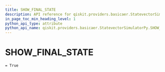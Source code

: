 ```yaml
---
title: SHOW_FINAL_STATE
description: API reference for qiskit.providers.basicaer.StatevectorSimulatorPy.SHOW_FINAL_STATE
in_page_toc_min_heading_level: 1
python_api_type: attribute
python_api_name: qiskit.providers.basicaer.StatevectorSimulatorPy.SHOW_FINAL_STATE
---
```


# SHOW\_FINAL\_STATE

<span id="qiskit.providers.basicaer.StatevectorSimulatorPy.SHOW_FINAL_STATE" />

`= True`

